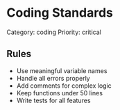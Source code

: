 # Coding Standards
Category: coding
Priority: critical

## Rules
- Use meaningful variable names
- Handle all errors properly
- Add comments for complex logic
- Keep functions under 50 lines
- Write tests for all features 